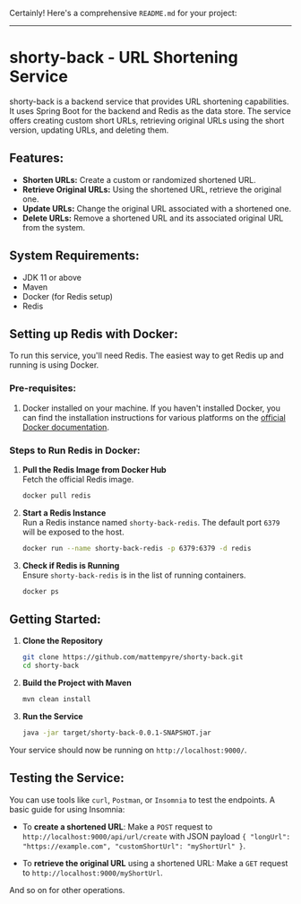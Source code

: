 Certainly! Here's a comprehensive `README.md` for your project:

---

# shorty-back - URL Shortening Service

shorty-back is a backend service that provides URL shortening capabilities. It uses Spring Boot for the backend and Redis as the data store. The service offers creating custom short URLs, retrieving original URLs using the short version, updating URLs, and deleting them.

## Features:

- **Shorten URLs:** Create a custom or randomized shortened URL.
- **Retrieve Original URLs:** Using the shortened URL, retrieve the original one.
- **Update URLs:** Change the original URL associated with a shortened one.
- **Delete URLs:** Remove a shortened URL and its associated original URL from the system.

## System Requirements:

- JDK 11 or above
- Maven
- Docker (for Redis setup)
- Redis

## Setting up Redis with Docker:

To run this service, you'll need Redis. The easiest way to get Redis up and running is using Docker.

### Pre-requisites:
1. Docker installed on your machine. If you haven't installed Docker, you can find the installation instructions for various platforms on the [official Docker documentation](https://docs.docker.com/get-docker/).

### Steps to Run Redis in Docker:

1. **Pull the Redis Image from Docker Hub**  
   Fetch the official Redis image.
   ```bash
   docker pull redis
   ```

2. **Start a Redis Instance**  
   Run a Redis instance named `shorty-back-redis`. The default port `6379` will be exposed to the host.
   ```bash
   docker run --name shorty-back-redis -p 6379:6379 -d redis
   ```

3. **Check if Redis is Running**  
   Ensure `shorty-back-redis` is in the list of running containers.
   ```bash
   docker ps
   ```

## Getting Started:

1. **Clone the Repository**
   ```bash
   git clone https://github.com/mattempyre/shorty-back.git
   cd shorty-back
   ```

2. **Build the Project with Maven**
   ```bash
   mvn clean install
   ```

3. **Run the Service**
   ```bash
   java -jar target/shorty-back-0.0.1-SNAPSHOT.jar
   ```

Your service should now be running on `http://localhost:9000/`.

## Testing the Service:

You can use tools like `curl`, `Postman`, or `Insomnia` to test the endpoints. A basic guide for using Insomnia:

- To **create a shortened URL**: Make a `POST` request to `http://localhost:9000/api/url/create` with JSON payload `{ "longUrl": "https://example.com", "customShortUrl": "myShortUrl" }`.
  
- To **retrieve the original URL** using a shortened URL: Make a `GET` request to `http://localhost:9000/myShortUrl`.

And so on for other operations.